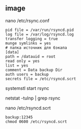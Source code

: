 image
-
nano /etc/rsync.conf

```
pid file = /var/run/rsyncd.pid
log file = /var/log/rsyncd.log
transfer logging = true
munge symlinks = yes
# папка источник для бэкапа
[data]
path = /datauid = root
read only = yes
list = yes
comment = Data backup Dir
auth users = backup
secrets file = /etc/rsyncd.scrt
```
systemstl start rsync 

netstat -tulnp | grep rsync

nano /etc/rsyncd.scrt

```
backup:12345
chmod 0600 /etc/rsyncd.scrt
```

